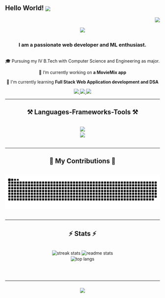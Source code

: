 ## Hello World! <img align="center" src="https://github.com/TheDudeThatCode/TheDudeThatCode/blob/master/Assets/Earth.gif" width="29px">
<img align="right" src="https://visitor-badge.laobi.icu/badge?page_id=vishnu-vardhan56.vishnu-vardhan56" />

<h1 align="center">
    <img src="https://readme-typing-svg.herokuapp.com/?font=Righteous&size=35&center=true&vCenter=true&width=500&height=70&duration=3500&lines=Hi+There!+👋;+I'm+Vishnu!;" />
</h1>

<h3 align="center">I am a passionate web developer and ML enthusiast.</h3>

<br/>
<div align="center">
 🎓 Pursuing my IV B.Tech with Computer Science and Engineering as major.
 
 🔭 I’m currently working on **a MovieMix app**

 🌱 I'm currently learning **Full Stack Web Application development and DSA**

 <!--[//]: # 💬 Ask me about **Node.js, React, Firebase, MongoDB... or anything [here](https://github.com/salesp07/salesp07/issues)**

 [//]: # ⚡ Fun fact **Game of Thrones Night's Watch cloaks are made from Ikea rugs** -->
 
 </div>
 
<div align="center"> 
  <a href="mailto:vishnuvardhant56@gmail.com">
    <img src="https://img.shields.io/badge/Gmail-333333?style=for-the-badge&logo=gmail&logoColor=red" />
  </a>
  <a href="https://www.linkedin.com/in/vishnu-vardhan24/" target="_blank">
    <img src="https://img.shields.io/badge/LinkedIn-0077B5?style=for-the-badge&logo=linkedin&logoColor=white" target="_blank" />
  </a>
  <a href="" target="_blank">
     <img src="https://img.shields.io/badge/Portfolio-FF5722?style=for-the-badge&logo=todoist&logoColor=white" target="_blank" /> <!-- sqlite, safari, google-chrome are other good icon options -->
  </a>
</div>

 <hr/>
 
<h2 align="center">⚒️ Languages-Frameworks-Tools ⚒️</h2>
<br/>
<div align="center">
    <img src="https://skillicons.dev/icons?i=java,python,javascript,typescript,firebase,mongodb" /><br>
    <img src="https://skillicons.dev/icons?i=html,css,bootstrap,react,nodejs,vscode,git,github" />
</div>
<br/>
<hr/>
<div align="center">
  <h2>🐍 My Contributions 🐍</h2>
  <br>
  <img alt="snake eating my contributions" src="https://raw.githubusercontent.com/vishnu-vardhan56/vishnu-vardhan56/output/github-contribution-grid-snake.svg" />
  <br/><br/>
</div>
<hr/>
<h2 align="center">⚡ Stats ⚡</h2>
<br>
<div align=center>
  <img width=390 src="https://streak-stats.demolab.com/?user=vishnu-vardhan56&count_private=false&theme=react&border_radius=10" alt="streak stats"/>
    <img width=390 src="https://github-readme-stats.vercel.app/api?username=vishnu-vardhan56&count_private=true&show_icons=true&theme=react&rank_icon=github&border_radius=10" alt="readme stats" />
  <br/>
  <img width=325 align="center" src="https://github-readme-stats.vercel.app/api/top-langs/?username=vishnu-vardhan56&hide=HTML&langs_count=8&layout=compact&theme=react&border_radius=10&size_weight=0.5&count_weight=0.5&exclude_repo=github-readme-stats" alt="top langs" />
</div>

<br/><br/>
<hr/>

<h3 align="center">
    <img src="https://readme-typing-svg.herokuapp.com/?font=Righteous&size=25&center=true&vCenter=true&width=500&height=70&duration=4000&lines=Thanks+for+visiting!+✌️;I'm+always+down+to+collab+:)">
</h3>
<br/>
